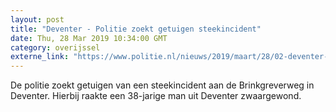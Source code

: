 ```yaml
---
layout: post
title: "Deventer - Politie zoekt getuigen steekincident"
date: Thu, 28 Mar 2019 10:34:00 GMT
category: overijssel
externe_link: "https://www.politie.nl/nieuws/2019/maart/28/02-deventer-politie-zoekt-getuigen-steekincident.html"
---
```


De politie zoekt getuigen van een steekincident aan de Brinkgreverweg in Deventer. Hierbij raakte een 38-jarige man uit Deventer zwaargewond.
